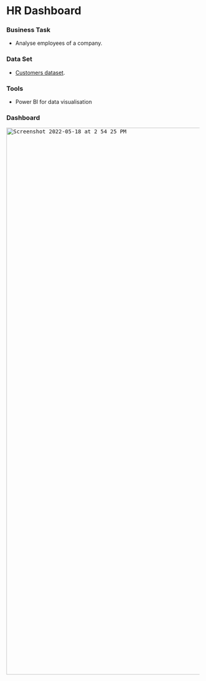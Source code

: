 # HR Dashboard


### Business Task
- Analyse employees of a company.

### Data Set
- [Customers dataset](https://github.com/brendaakweongo/Customers/blob/main/Excel/Customers.csv).

### Tools
- Power BI for data visualisation

### Dashboard

<kbd><img width="1425" alt="Screenshot 2022-05-18 at 2 54 25 PM" src="https://user-images.githubusercontent.com/114441414/224027497-8c113a97-0621-496f-a9ba-f79efb13d635.png"></kbd>


